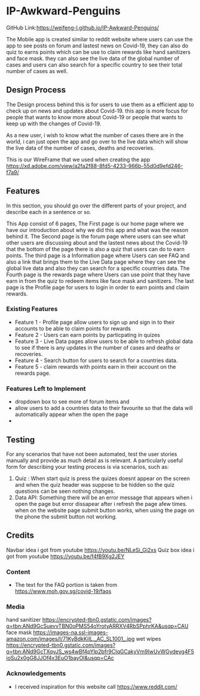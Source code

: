 # IP-Awkward-Penguins

GitHub Link:https://weifeng-l.github.io/IP-Awkward-Penguins/

The Mobile app is created similar to reddit website where users can use the app to see posts on forum and lastest news on Covid-19, they can also do quiz to earns points which can be use to claim rewards like hand sanitizers and face mask. they can also see the live data of the global number of cases and users can also search for a specific country to see their total number of cases as well.
 
## Design Process
 
The Design process behind this is for users to use them as a efficient app to check up on news and updates about Covid-19. this app is more focus for people that wants to know more about Covid-19 or people that wants to keep up with the changes of Covid-19.

As a new user, i wish to know what the number of cases there are in the world, i can just open the app and go over to the live data which will show the live data of the number of cases, deaths and recoveries.

This is our WireFrame that we used when creating the app
https://xd.adobe.com/view/a2fa2f88-8fd5-4233-966b-55d0d9efd246-f7a9/

## Features

In this section, you should go over the different parts of your project, and describe each in a sentence or so.
 
 This App consist of 6 pages, The First page is our home page where we have our introduction about why we did this app and what was the reason behind it.
 The Second page is the forum page where users can see what other users are discussing about and the lastest news about the Covid-19 that the bottom of the page there is also a quiz that users can do to earn points.
 The third page is a Information page where Users can see FAQ and also a link that brings them to the Live Data page where they can see the global live data and also they can search for a specific countries data.
 The Fourth page is the rewards page where Users can use point that they have earn in from the quiz to redeem items like face mask and sanitizers.
 The last page is the Profile page for users to login in order to earn points and claim rewards.
 
### Existing Features
- Feature 1 - Profile page allow users to sign up and sign in to their accounts to be able to claim points for rewards
- Feature 2 - Users can earn points by particpating in quizes
- Feature 3 - Live Data pages allow users to be able to refresh global data to see if there is any updates in the number of cases and deaths or recoveries.
- Feature 4 - Search button for users to search for a countries data.
- Feature 5 - claim rewards with points earn in their account on the rewards page.

### Features Left to Implement
- dropdown box to see more of forum items and
- allow users to add a countries data to their favourite so that the data will automatically appear when the open the page
- 
## Testing

For any scenarios that have not been automated, test the user stories manually and provide as much detail as is relevant. A particularly useful form for describing your testing process is via scenarios, such as:

1.  Quiz : When start quiz is press the quizes doesnt appear on the screen and when the quiz header was suppose to be hidden so the quiz questions can be seen nothing changes.
2.  Data API: Something there will be an error message that appears when i open the page but error dissapear after i refresh the page afew times.
    when on the website page submit button works, when using the page on the phone the submit button not working.
## Credits

 Navbar idea i got from youtube https://youtu.be/NLeSi_Gi2xs
 Quiz box idea i got from youtube https://youtu.be/f4fB9Xg2JEY

### Content
- The text for the FAQ portion is taken from https://www.moh.gov.sg/covid-19/faqs

### Media
hand sanitizer https://encrypted-tbn0.gstatic.com/images?q=tbn:ANd9GcSuevvTBN0oPMS54oYrotyARRXV4RbSPphrKA&usqp=CAU 
face mask https://images-na.ssl-images-amazon.com/images/I/71KyBdkKiIL._AC_SL1001_.jpg
wet wipes https://encrypted-tbn0.gstatic.com/images?q=tbn:ANd9GcTXqyJS_ws4wBf4pYlp2bfr9CIqGCakyVm9IwUvWGydeyg4F5ioSu2x0gG8JJOf4x3EuO1bayOI&usqp=CAc

### Acknowledgements

- I received inspiration for this website call https://www.reddit.com/
